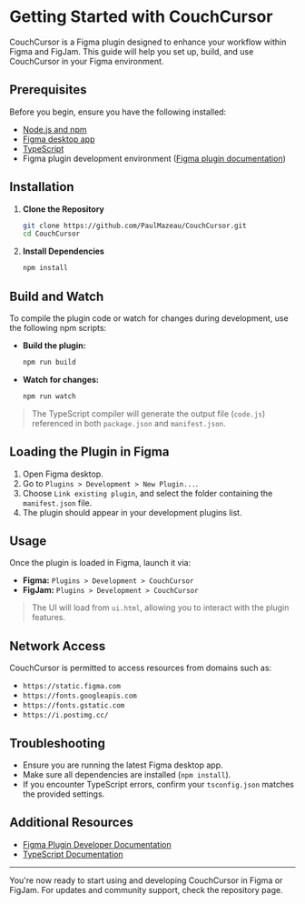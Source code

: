 # Getting Started with CouchCursor

CouchCursor is a Figma plugin designed to enhance your workflow within Figma and FigJam. This guide will help you set up, build, and use CouchCursor in your Figma environment.

## Prerequisites

Before you begin, ensure you have the following installed:

- [Node.js and npm](https://nodejs.org/)
- [Figma desktop app](https://www.figma.com/downloads/)
- [TypeScript](https://www.typescriptlang.org/)
- Figma plugin development environment ([Figma plugin documentation](https://www.figma.com/plugin-docs/setup/))

## Installation

1. **Clone the Repository**

   ```bash
   git clone https://github.com/PaulMazeau/CouchCursor.git
   cd CouchCursor
   ```

2. **Install Dependencies**

   ```bash
   npm install
   ```

## Build and Watch

To compile the plugin code or watch for changes during development, use the following npm scripts:

- **Build the plugin:**

  ```bash
  npm run build
  ```

- **Watch for changes:**

  ```bash
  npm run watch
  ```

> The TypeScript compiler will generate the output file (`code.js`) referenced in both `package.json` and `manifest.json`.

## Loading the Plugin in Figma

1. Open Figma desktop.
2. Go to `Plugins > Development > New Plugin...`.
3. Choose `Link existing plugin`, and select the folder containing the `manifest.json` file.
4. The plugin should appear in your development plugins list.

## Usage

Once the plugin is loaded in Figma, launch it via:

- **Figma:** `Plugins > Development > CouchCursor`
- **FigJam:** `Plugins > Development > CouchCursor`

> The UI will load from `ui.html`, allowing you to interact with the plugin features.

## Network Access

CouchCursor is permitted to access resources from domains such as:
- `https://static.figma.com`
- `https://fonts.googleapis.com`
- `https://fonts.gstatic.com`
- `https://i.postimg.cc/`

## Troubleshooting

- Ensure you are running the latest Figma desktop app.
- Make sure all dependencies are installed (`npm install`).
- If you encounter TypeScript errors, confirm your `tsconfig.json` matches the provided settings.

## Additional Resources

- [Figma Plugin Developer Documentation](https://www.figma.com/plugin-docs/)
- [TypeScript Documentation](https://www.typescriptlang.org/docs/)

---

You're now ready to start using and developing CouchCursor in Figma or FigJam. For updates and community support, check the repository page.